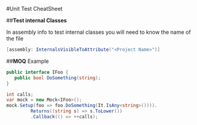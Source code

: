 #Unit Test CheatSheet

##**Test internal Classes**

In assembly info to test internal classes you will need to know the name of the file
```cs
[assembly: InternalsVisibleToAttribute("<Project Name>")]
```

##**MOQ**
Example
```cs
public interface IFoo {
   public bool DoSomething(string);
}

int calls;
var mock = new Mock<IFoo>();
mock.Setup(foo => foo.DoSomething(It.IsAny<string>()))).
         Returns((string s) => s.ToLower())
         .Callback(() => ++calls);
```